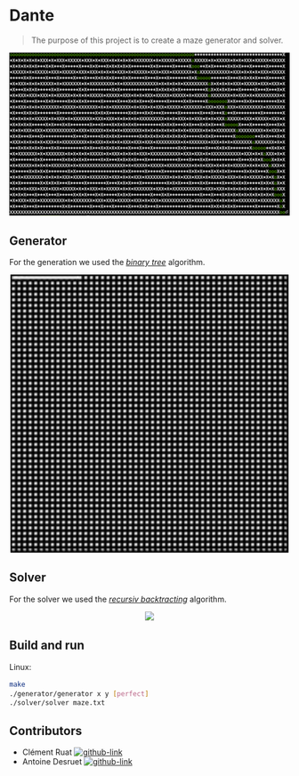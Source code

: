 # Dante

>The purpose of this project is to create a maze generator and solver.

<p align="center">
    <img src=".github/readme_resources/preview.png">
</p>

## Generator

For the generation we used the [_binary tree_](https://hurna.io/en/academy/algorithms/maze_generator/binary.html) algorithm.

<p align="center">
    <img src=".github/readme_resources/binary_tree.gif" width="500">
</p>

## Solver

For the solver we used the [_recursiv backtracting_](https://www.geeksforgeeks.org/rat-in-a-maze-backtracking-2/) algorithm.

<p align="center">
    <img src=".github/readme_resources/recursiv_backtracking.gif" width="500">
</p>

## Build and run

Linux:

```sh
make
./generator/generator x y [perfect]
./solver/solver maze.txt
```

## Contributors

- Clément Ruat  [![github-link][github-logo]](https://github.com/fantoruse)
- Antoine Desruet [![github-link][github-logo]](https://github.com/antwxne)

<!-- Markdown link & img definition's -->

[Github-logo]: https://img.shields.io/badge/GitHub-100000?style=for-the-badge&logo=github&logoColor=white
